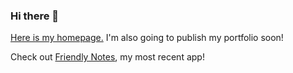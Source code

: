 ### Hi there 👋

[Here is my homepage.](https://karmek-k.netlify.app/) I'm also going to publish my portfolio soon!

Check out [Friendly Notes](http://161.35.196.129/), my most recent app!
